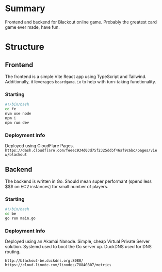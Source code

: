 # Summary
Frontend and backend for Blackout online game.
Probably the greatest card game ever made, have fun.

# Structure

## Frontend
The frontend is a simple Vite React app using TypeScript and Tailwind. Additionally, it leverages `boardgame.io` to help with turn-taking functionality.

### Starting
```bash
#!/bin/bash
cd fe
nvm use node
npm i
npm run dev
```

### Deployment Info
Deployed using CloudFlare Pages.
`https://dash.cloudflare.com/feeec934d03d75f2325ddbf46af9c6bc/pages/view/blackout`

## Backend
The backend is written in Go. Should mean super performant (spend less $$$ on EC2 instances) for small number of players.

### Starting
```bash
#!/bin/bash
cd be
go run main.go
```

### Deployment Info
Deployed using an Akamai Nanode. Simple, cheap Virtual Private Server solution. Systemd used to boot the Go server up.
DuckDNS used for DNS routing.

`http://blackout-be.duckdns.org:8080/`
`https://cloud.linode.com/linodes/78840807/metrics`